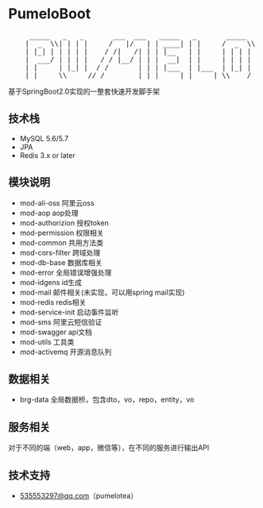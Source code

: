 # PumeloBoot

<pre>
     _____   _   _       ___  ___   _____   _       _____
    |  _  \\| | | |     /   |/   | | ____| | |     /  _  \\
    | |_| | | | | |    / /|   /| | | |__   | |     | | | |
    |  ___/ | | | |   / / |__/ | | |  __|  | |     | | | |
    | |     | |_| |  / /       | | | |___  | |___  | |_| |
    |_|     \\_____//_/        |_| |_____| |_____| \\____/
</pre>

基于SpringBoot2.0实现的一整套快速开发脚手架

## 技术栈
- MySQL 5.6/5.7
- JPA
- Redis 3.x or later

## 模块说明
- mod-ali-oss 阿里云oss
- mod-aop aop处理
- mod-authorizion 授权token
- mod-permission 权限相关
- mod-common 共用方法类
- mod-cors-filter 跨域处理
- mod-db-base 数据库相关
- mod-error 全局错误增强处理
- mod-idgens id生成
- mod-mail 邮件相关(未实现，可以用spring mail实现)
- mod-redis redis相关
- mod-service-init 启动事件监听
- mod-sms 阿里云短信验证
- mod-swagger api文档
- mod-utils 工具类
- mod-activemq 开源消息队列

## 数据相关
- brg-data 全局数据桥，包含dto，vo，repo，entity，vo

## 服务相关
对于不同的端（web，app，微信等），在不同的服务进行输出API

## 技术支持
- 535553297@qq.com（pumelotea）

